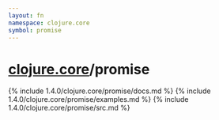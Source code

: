 ```yaml
---
layout: fn
namespace: clojure.core
symbol: promise
---
```


# [clojure.core](../)/promise

{% include 1.4.0/clojure.core/promise/docs.md %}
{% include 1.4.0/clojure.core/promise/examples.md %}
{% include 1.4.0/clojure.core/promise/src.md %}

